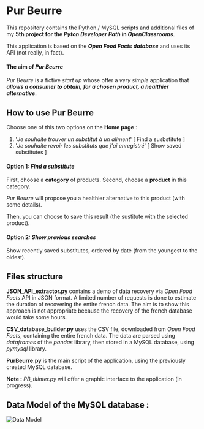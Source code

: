 # Pur Beurre

This repository contains the Python / MySQL scripts and additional files of my __5th project for the *Pyton Developer Path* in *OpenClassrooms*__.

This application is based on the __*Open Food Facts database*__ and uses its API (not really, in fact).

#### The aim of *Pur Beurre*

*Pur Beurre* is a fictive *start up* whose offer a *very simple* application that __*allows a consumer to obtain, for a chosen product, a healthier alternative*__.

## How to use Pur Beurre

Choose one of this two options on the __Home page__ :
1. '*Je souhaite trouver un substitut à un aliment*' [ Find a susbstitute ]
2. '*Je souhaite revoir les substituts que j'ai enregistré*' [ Show saved substitutes ]

#### Option 1: *Find a substitute*

First, choose a __category__ of products.
Second, choose a __product__ in this category.

*Pur Beurre* will propose you a healthier alternative to this product (with some details).

Then, you can choose to save this result (the sustitute with the selected product).

#### Option 2: *Show previous searches*

Show recently saved substitutes, ordered by date (from the youngest to the oldest).


## Files structure

__JSON_API_extractor.py__ contains a demo of data recovery via *Open Food Facts* API in JSON format. A limited number of requests is done to estimate the duration of recovering the entire french data.
The aim is to show this approach is not appropriate because the recovery of the french database would take some hours.

__CSV_database_builder.py__ uses the CSV file, downloaded from *Open Food Facts*, containing the entire french data.
The data are parsed using *dataframes* of the *pandas* library, then stored in a MySQL database, using *pymysql* library.

__PurBeurre.py__ is the main script of the application, using the previously created MySQL database.

__Note :__ *PB_tkinter.py* will offer a graphic interface to the application (in progress).

## Data Model of the MySQL database :

![Data Model](https://github.com/Louis-Gabriel-TM/PurBeurre/blob/master/images/data_model%20.JPG)
